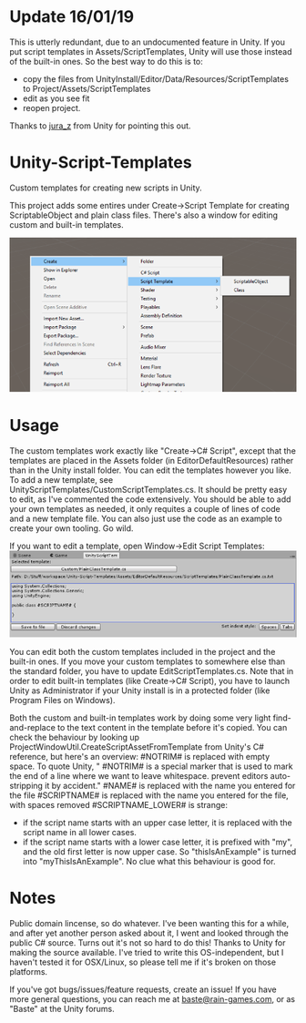 # Update 16/01/19

This is utterly redundant, due to an undocumented feature in Unity.
If you put script templates in Assets/ScriptTemplates, Unity will use those instead of the built-in ones. So the best way to do this is to:
- copy the files from UnityInstall/Editor/Data/Resources/ScriptTemplates to Project/Assets/ScriptTemplates
- edit as you see fit
- reopen project.

Thanks to [jura_z](https://forum.unity.com/threads/how-to-create-your-own-c-script-template.459977/#post-3898429) from Unity for pointing this out.

# Unity-Script-Templates
Custom templates for creating new scripts in Unity.

This project adds some entires under Create->Script Template for creating ScriptableObject and plain class files.
There's also a window for editing custom and built-in templates.

![example](https://github.com/Baste-RainGames/Unity-Script-Templates/blob/master/README_IMG/ExampleImage.png)

# Usage

The custom templates work exactly like "Create->C# Script", except that the templates are placed in the Assets folder (in EditorDefaultResources) rather than in the Unity install folder. You can edit the templates however you like. To add a new template, see UnityScriptTemplates/CustomScriptTemplates.cs. It should be pretty easy to edit, as I've commented the code extensively. You should be able to add your own templates as needed, it only requites a couple of lines of code and a new template file.  You can also just use the code as an example to create your own tooling. Go wild.

If you want to edit a template, open Window->Edit Script Templates:
![example](https://github.com/Baste-RainGames/Unity-Script-Templates/blob/master/README_IMG/EditTemplateWindow.png)

You can edit both the custom templates included in the project and the built-in ones. If you move your custom templates to somewhere else than the standard folder, you have to update EditScriptTemplates.cs. 
Note that in order to edit built-in templates (like Create->C# Script), you have to launch Unity as Administrator if your Unity install is in a protected folder (like Program Files on Windows).

Both the custom and built-in templates work by doing some very light find-and-replace to the text content in the template before it's copied. You can check the behaviour by looking up ProjectWindowUtil.CreateScriptAssetFromTemplate from Unity's C# reference, but here's an overview:
#NOTRIM# is replaced with empty space. To quote Unity, " #NOTRIM# is a special marker that is used to mark the end of a line where we want to leave whitespace. prevent editors auto-stripping it by accident."
#NAME# is replaced with the name you entered for the file
#SCRIPTNAME# is replaced with the name you entered for the file, with spaces removed
#SCRIPTNAME_LOWER# is strange:
- if the script name starts with an upper case letter, it is replaced with the script name in all lower cases.
- if the script name starts with a lower case letter, it is prefixed with "my", and the old first letter is now upper case. So "thisIsAnExample" is turned into "myThisIsAnExample". No clue what this behaviour is good for.

# Notes
Public domain lincense, so do whatever.
I've been wanting this for a while, and after yet another person asked about it, I went and looked through the public C# source. Turns out it's not so hard to do this! Thanks to Unity for making the source available.
I've tried to write this OS-independent, but I haven't tested it for OSX/Linux, so please tell me if it's broken on those platforms.

If you've got bugs/issues/feature requests, create an issue! If you have more general questions, you can reach me at baste@rain-games.com, or as "Baste" at the Unity forums. 

